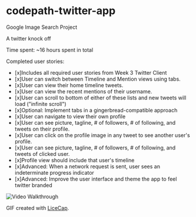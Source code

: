 codepath-twitter-app
=======================

Google Image Search Project

A twitter knock off

Time spent: ~16 hours spent in total

Completed user stories:


 * [x]Includes all required user stories from Week 3 Twitter Client
 * [x]User can switch between Timeline and Mention views using tabs.
 * [x]User can view their home timeline tweets.
 * [x]User can view the recent mentions of their username.
 * [x]User can scroll to bottom of either of these lists and new tweets will load ("infinite scroll")
 * [x]Optional: Implement tabs in a gingerbread-compatible approach
 * [x]User can navigate to view their own profile
 * [x]User can see picture, tagline, # of followers, # of following, and tweets on their profile.
 * [x]User can click on the profile image in any tweet to see another user's profile.
 * [x]User can see picture, tagline, # of followers, # of following, and tweets of clicked user.
 * [x]Profile view should include that user's timeline
 * [x]Advanced: When a network request is sent, user sees an indeterminate progress indicator
 * [x]Advanced: Improve the user interface and theme the app to feel twitter branded

![Video Walkthrough](TwitterClient.gif)

GIF created with [LiceCap](http://www.cockos.com/licecap/).
